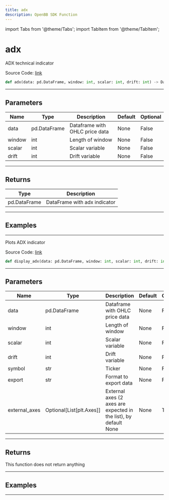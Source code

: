 ```yaml
---
title: adx
description: OpenBB SDK Function
---
```


import Tabs from '@theme/Tabs';
import TabItem from '@theme/TabItem';

# adx

<Tabs>
<TabItem value="model" label="Model" default>

ADX technical indicator

Source Code: [link](https://github.com/OpenBB-finance/OpenBBTerminal/tree/main/openbb_terminal/common/technical_analysis/trend_indicators_model.py#L16)

```python
def adx(data: pd.DataFrame, window: int, scalar: int, drift: int) -> DataFrame
```
---

## Parameters

| Name | Type | Description | Default | Optional |
| ---- | ---- | ----------- | ------- | -------- |
| data | pd.DataFrame | Dataframe with OHLC price data | None | False |
| window | int | Length of window | None | False |
| scalar | int | Scalar variable | None | False |
| drift | int | Drift variable | None | False |

---

## Returns

| Type | Description |
| ---- | ----------- |
| pd.DataFrame | DataFrame with adx indicator |

---

## Examples

---



</TabItem>
<TabItem value="view" label="View">

Plots ADX indicator

Source Code: [link](https://github.com/OpenBB-finance/OpenBBTerminal/tree/main/openbb_terminal/common/technical_analysis/trend_indicators_view.py#L30)

```python
def display_adx(data: pd.DataFrame, window: int, scalar: int, drift: int, symbol: str, export: str, external_axes: Optional[List[matplotlib.axes._axes.Axes]]) -> None
```
---

## Parameters

| Name | Type | Description | Default | Optional |
| ---- | ---- | ----------- | ------- | -------- |
| data | pd.DataFrame | Dataframe with OHLC price data | None | False |
| window | int | Length of window | None | False |
| scalar | int | Scalar variable | None | False |
| drift | int | Drift variable | None | False |
| symbol | str | Ticker | None | False |
| export | str | Format to export data | None | False |
| external_axes | Optional[List[plt.Axes]] | External axes (2 axes are expected in the list), by default None | None | True |

---

## Returns

This function does not return anything

---

## Examples

---



</TabItem>
</Tabs>